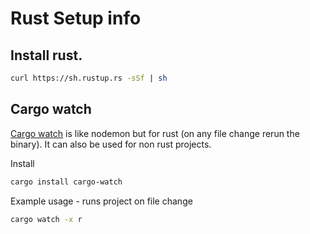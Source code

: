 # Rust Setup info

## Install rust.

```sh
curl https://sh.rustup.rs -sSf | sh
```
## Cargo watch

[Cargo watch](https://docs.rs/crate/cargo-watch/3.2.0/source/README.md) is like nodemon but for rust (on any file change rerun the binary). It can also be used for non rust projects. 

Install

```sh
cargo install cargo-watch
```

Example usage - runs project on file change

```sh
cargo watch -x r
```
